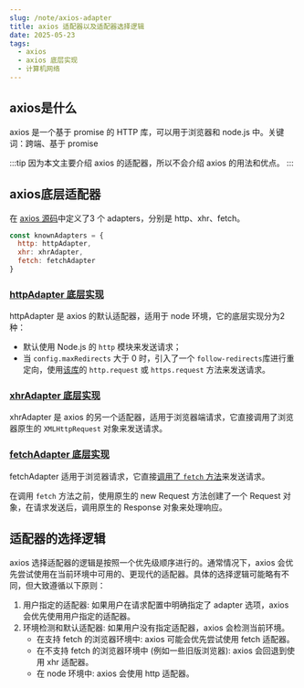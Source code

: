 ```yaml
---
slug: /note/axios-adapter
title: axios 适配器以及适配器选择逻辑
date: 2025-05-23
tags:
  - axios
  - axios 底层实现
  - 计算机网络
---
```


## axios是什么
axios 是一个基于 promise 的 HTTP 库，可以用于浏览器和 node.js 中。关键词：跨端、基于 promise

<!-- truncate -->

:::tip
因为本文主要介绍 axios 的适配器，所以不会介绍 axios 的用法和优点。
:::

## axios底层适配器
在 [axios 源码](https://github.com/axios/axios/blob/5064b108de336ff34862650709761b8a96d26be0/lib/adapters/adapters.js#L7)中定义了3 个 adapters，分别是 http、xhr、fetch。

```js
const knownAdapters = {
  http: httpAdapter,
  xhr: xhrAdapter,
  fetch: fetchAdapter
}
```

### [httpAdapter 底层实现](https://github.com/axios/axios/blob/5064b108de336ff34862650709761b8a96d26be0/lib/adapters/http.js)

httpAdapter 是 axios 的默认适配器，适用于 node 环境，它的底层实现分为2种：
- 默认使用 Node.js 的 `http` 模块来发送请求；
- 当 `config.maxRedirects` 大于 0 时，引入了一个 `follow-redirects`库进行重定向，使用[该库](https://github.com/axios/axios/blob/5064b108de336ff34862650709761b8a96d26be0/lib/adapters/http.js#L464)的 `http.request` 或 `https.request` 方法来发送请求。


### [xhrAdapter 底层实现](https://github.com/axios/axios/blob/5064b108de336ff34862650709761b8a96d26be0/lib/adapters/xhr.js#L33)

xhrAdapter 是 axios 的另一个适配器，适用于浏览器端请求，它直接调用了浏览器原生的 `XMLHttpRequest` 对象来发送请求。


### [fetchAdapter 底层实现](https://github.com/axios/axios/blob/5064b108de336ff34862650709761b8a96d26be0/lib/adapters/fetch.js#L1)

fetchAdapter 适用于浏览器请求，它直接[调用了 `fetch` 方法](https://github.com/axios/axios/blob/5064b108de336ff34862650709761b8a96d26be0/lib/adapters/fetch.js#L170)来发送请求。

在调用 `fetch` 方法之前，使用原生的 new Request 方法创建了一个 Request 对象，在请求发送后，调用原生的 Response 对象来处理响应。


## 适配器的选择逻辑

axios 选择适配器的逻辑是按照一个优先级顺序进行的。通常情况下，axios 会优先尝试使用在当前环境中可用的、更现代的适配器。具体的选择逻辑可能略有不同，但大致遵循以下原则：

1. 用户指定的适配器: 如果用户在请求配置中明确指定了 adapter 选项，axios 会优先使用用户指定的适配器。
2. 环境检测和默认适配器: 如果用户没有指定适配器，axios 会检测当前环境。
   - 在支持 fetch 的浏览器环境中: axios 可能会优先尝试使用 fetch 适配器。
   - 在不支持 fetch 的浏览器环境中 (例如一些旧版浏览器): axios 会回退到使用 xhr 适配器。
   - 在 node 环境中: axios 会使用 http 适配器。
